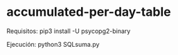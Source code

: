 # accumulated-per-day-table

Requisitos:
pip3 install -U psycopg2-binary

Ejecución:
python3 SQLsuma.py
